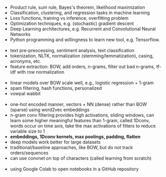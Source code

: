 * Product rule, sum rule, Bayes's theorem, likelihood maximization
* Classification, clustering, and regression tasks in machine learning
* Loss functions, training vs inference, overfitting problem
* Optimization techniques, e.g. (stochastic) gradient descent
* Deep Learning architectures, e.g. Recurrent and Convolutional Neural Networks
* Python programming and willingness to learn new tool, e.g. Tensorflow.
<br/><br/>
* text pre-preocessing, sentiment analysis, text classification
* tokenization, NLTK, normalization (stemming/lemmatization), casing, acronyms, etc.
* feature extraction: BOW, add orders, n-grams, filter out bad n-grams, tf-idf with row normalization
<br/><br/>
* linear models over BOW scale well, e.g., logistic regression + 1-gram
* spam filtering, hash functions, personalized
* vowpal wabbit
<br/><br/>
* one-hot encoded manner, vectors + NN (dense) rather than BOW (sparse) using word2vec embeddings
* n-gram conv filtering provides high activations, sliding windows, can learn some higher meaningful features than 1-gram, called 1Dconv, words occur on time axis, take the max activations of filters to reduce variable size to 1
* **embeddings, 1Dconv kernels, max poolings, padding, flatten**
* deep models work better for large datasets
* traditional/baseline approaches, like BOW, but do not track orders/sequences
* can use convnet on top of characters (called learning from scratch)
<br/><br/>
* using Google Colab to open notebooks in a GitHub repository





